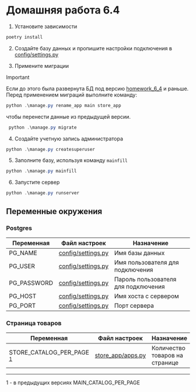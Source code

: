 # Домашняя работа 6.4


1. Установите зависимости

``` PowerShell
poetry install
```

2. Создайте базу данных и пропишите настройки подключения в [config/settings.py](config/settings.py#L86-L93)

3. Примените миграции

> [!IMPORTANT]
> 
> Если до этого была развернута БД под версию [homework_6_4](https://github.com/IldarGaleevSkyProHomeworks/django_homeworks/tree/homework_6.4) и раньше.
> Перед применением миграций выполните команду:
> 
> ```PowerShell
> python .\manage.py rename_app main store_app
> ```
> 
> чтобы перенести данные из предыдущей версии.

``` PowerShell 
 python .\manage.py migrate
```

4. Создайте учетную запись администратора

``` PowerShell
python .\manage.py createsuperuser
```

5. Заполните базу, используя команду `mainfill`

``` PowerShell
python .\manage.py mainfill
```

6. Запустите сервер
``` PowerShell
python .\manage.py runserver
```


## Переменные окружения

### Postgres

| Переменная  | Файл настроек                            | Назначение                          |
|-------------|------------------------------------------|-------------------------------------|
| PG_NAME     | [config/settings.py](config/settings.py) | Имя базы данных                     |
| PG_USER     | [config/settings.py](config/settings.py) | Имя пользователя для подключения    |
| PG_PASSWORD | [config/settings.py](config/settings.py) | Пароль пользователя для подключения |
| PG_HOST     | [config/settings.py](config/settings.py) | Имя хоста с сервером                |
| PG_PORT     | [config/settings.py](config/settings.py) | Порт сервера                        |


### Страница товаров

| Переменная                                           | Файл настроек                          | Назначение                     |
|------------------------------------------------------|----------------------------------------|--------------------------------|
| STORE_CATALOG_PER_PAGE <sup>[1](#old_per_page)</sup> | [store_app/apps.py](store_app/apps.py) | Количество товаров на странице |

---

<a name="old_per_page">1</a> - в предыдущих версиях MAIN_CATALOG_PER_PAGE